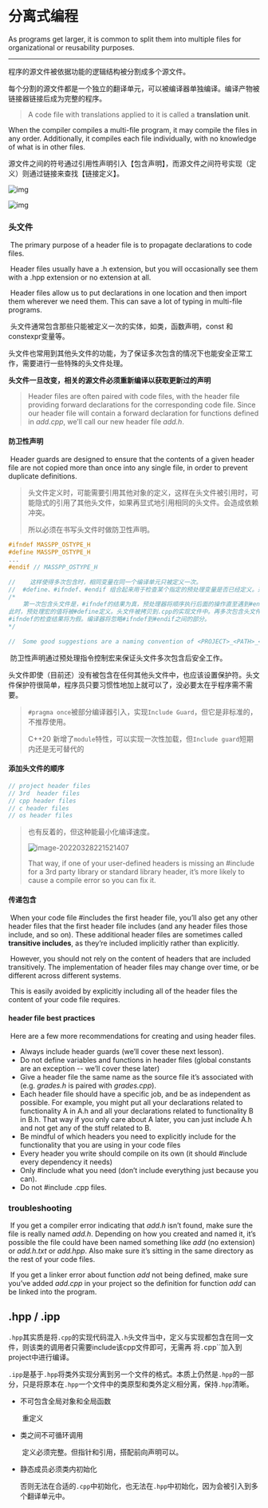 # 分离式编程

As programs get larger, it is common to split them into multiple files for organizational or reusability purposes. 

---

程序的源文件被依据功能的逻辑结构被分割成多个源文件。

每个分割的源文件都是一个独立的翻译单元，可以被编译器单独编译。编译产物被链接器链接后成为完整的程序。

> A code file with translations applied to it is called a **translation unit**.

When the compiler compiles a multi-file program, it may compile the files in any order. Additionally, it compiles each file individually, with no knowledge of what is in other files.

源文件之间的符号通过引用性声明引入【包含声明】，而源文件之间符号实现（定义）则通过链接来查找【链接定义】。

![img](https://www.learncpp.com/images/CppTutorial/Section1/IncludeLibrary.png?ezimgfmt=rs%3Adevice%2Frscb2-1)

![img](https://www.learncpp.com/images/CppTutorial/Section1/IncludeHeader.png?ezimgfmt=rs:647x377/rscb2/ng:webp/ngcb2)

### 头文件

​		The primary purpose of a header file is to propagate declarations to code files.

​		Header files usually have a .h extension, but you will occasionally see them with a .hpp extension or no extension at all. 

​		Header files allow us to put declarations in one location and then import them wherever we need them. This can save a lot of typing in multi-file programs.

​		头文件通常包含那些只能被定义一次的实体，如类，函数声明，const 和 constexpr变量等。

​		头文件也常用到其他头文件的功能，为了保证多次包含的情况下也能安全正常工作，需要进行一些特殊的头文件处理。

​		**头文件一旦改变，相关的源文件必须重新编译以获取更新过的声明**

> Header files are often paired with code files, with the header file providing forward declarations for the corresponding code file. Since our header file will contain a forward declaration for functions defined in *add.cpp*, we’ll call our new header file *add.h*.

#### 防卫性声明

​		Header guards are designed to ensure that the contents of a given header file are not copied more than once into any single file, in order to prevent duplicate definitions.

> 头文件定义时，可能需要引用其他对象的定义，这样在头文件被引用时，可能隐式的引用了其他头文件，如果再显式地引用相同的头文件。会造成依赖冲突。
>
> 所以必须在书写头文件时做防卫性声明。

```c++
#ifndef MASSPP_OSTYPE_H
#define MASSPP_OSTYPE_H
...
#endif // MASSPP_OSTYPE_H
    
//    这样使得多次包含时，相同变量在同一个编译单元只被定义一次。
//  #define、#ifndef、#endif 组合起来用于检查某个指定的预处理变量是否已经定义。来达到头文件防卫性声明的目的。
/*
	第一次包含头文件是，#ifndef的结果为真，预处理器将顺序执行后面的操作直至遇到#endif为止。
此时，预处理宏的值将被#define定义。头文件被拷贝到.cpp的实现文件中。再多次包含头文件时，
#ifndef的检查结果将为假。编译器将忽略#ifndef到#endif之间的部分。
*/
    
//  Some good suggestions are a naming convention of <PROJECT>_<PATH>_<FILE>_H , <FILE>_<LARGE RANDOM NUMBER>_H, or <FILE>_<CREATION DATE>_H
```

​		防卫性声明通过预处理指令控制宏来保证头文件多次包含后安全工作。

​		头文件即使（目前还）没有被包含在任何其他头文件中，也应该设置保护符。头文件保护符很简单，程序员只要习惯性地加上就可以了，没必要太在乎程序需不需要。

> `#pragma once`被部分编译器引入，实现`Include Guard`，但它是非标准的，不推荐使用。
>
> C++20 新增了`module`特性，可以实现一次性加载，但`Include guard`短期内还是无可替代的

#### 添加头文件的顺序

```c++
// project header files
// 3rd	header files
// cpp header files
// c header files
// os header files
```

> 也有反着的，但这种能最小化编译速度。
>
> ![image-20220328221521407](https://gitee.com/masstsing/picgo-picserver/raw/master/image-20220328221521407.png)
>
> That way, if one of your user-defined headers is missing an #include for a 3rd party library or standard library header, it’s more likely to cause a compile error so you can fix it.

#### 传递包含

​		When your code file #includes the first header file, you’ll also get any other header files that the first header file includes (and any header files those include, and so on). These additional header files are sometimes called **transitive includes**, as they’re included implicitly rather than explicitly.

​		However, you should not rely on the content of headers that are included transitively. The implementation of header files may change over time, or be different across different systems. 

​		This is easily avoided by explicitly including all of the header files the content of your code file requires.

#### header file best practices

​		Here are a few more recommendations for creating and using header files.

-   Always include header guards (we’ll cover these next lesson).
-   Do not define variables and functions in header files (global constants are an exception -- we’ll cover these later)
-   Give a header file the same name as the source file it’s associated with (e.g. *grades.h* is paired with *grades.cpp*).
-   Each header file should have a specific job, and be as independent as possible. For example, you might put all your declarations related to functionality A in A.h and all your declarations related to functionality B in B.h. That way if you only care about A later, you can just include A.h and not get any of the stuff related to B.
-   Be mindful of which headers you need to explicitly include for the functionality that you are using in your code files
-   Every header you write should compile on its own (it should #include every dependency it needs)
-   Only #include what you need (don’t include everything just because you can).
-   Do not #include .cpp files.



### troubleshooting

​		If you get a compiler error indicating that *add.h* isn’t found, make sure the file is really named *add.h*. Depending on how you created and named it, it’s possible the file could have been named something like *add* (no extension) or *add.h.txt* or *add.hpp*. Also make sure it’s sitting in the same directory as the rest of your code files.

​		If you get a linker error about function *add* not being defined, make sure you’ve added *add.cpp* in your project so the definition for function *add* can be linked into the program.



## .hpp / .ipp

​		``.hpp``其实质是将``.cpp``的实现代码混入``.h``头文件当中，定义与实现都包含在同一文件，则该类的调用者只需要include该cpp文件即可，无需再 将`.`cpp``加入到project中进行编译。

​		`.ipp`是基于`.hpp`将类外实现分离到另一个文件的格式。本质上仍然是`.hpp`的一部分，只是将原本在`.hpp`一个文件中的类原型和类外定义相分离，保持`.hpp`清晰。

- 不可包含全局对象和全局函数

  ​	重定义

- 类之间不可循环调用

  ​	定义必须完整。但指针和引用，搭配前向声明可以。

- 静态成员必须类内初始化

  ​	否则无法在合适的`.cpp`中初始化，也无法在`.hpp`中初始化，因为会被引入到多个翻译单元中。

  ​	

​		